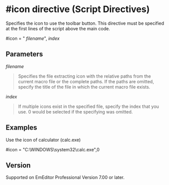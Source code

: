 # \#icon directive (Script Directives)

Specifies the icon to use the toolbar button. This directive must be specified at the first lines of the script above the main code.

#icon = " _filename_", _index_

## Parameters

_filename_

> Specifies the file extracting icon with the relative paths from the current macro file or the complete paths. If the paths are omitted, specify the title of the file in which the current macro file exists.

_index_

> If multiple icons exist in the specified file, specify the index that you use. 0 would be selected if the specifying was omitted.

## Examples

Use the icon of calculator (calc.exe)

#icon = "C:\\WINDOWS\\system32\\calc.exe",0

## Version

Supported on EmEditor Professional Version 7.00 or later.
